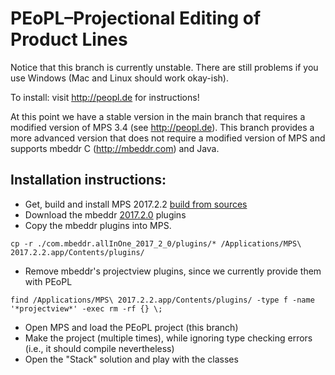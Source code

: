 PEoPL–Projectional Editing of Product Lines
==

Notice that this branch is currently unstable. There are still problems if you use Windows (Mac and Linux should work okay-ish).

To install: visit http://peopl.de for instructions!

At this point we have a stable version in the main branch that requires a modified version of MPS 3.4 (see http://peopl.de). This branch provides a more advanced version that does not require a modified version of MPS and supports mbeddr C (http://mbeddr.com) and Java. 

Installation instructions:
--
- Get, build and install MPS 2017.2.2 [build from sources](https://github.com/JetBrains/MPS)
- Download the mbeddr [2017.2.0](https://github.com/mbeddr/mbeddr.core/releases/download/mbeddr-2017-2-0/com.mbeddr.allInOne_2017_2_0.zip) plugins
- Copy the mbeddr plugins into MPS. 
```
cp -r ./com.mbeddr.allInOne_2017_2_0/plugins/* /Applications/MPS\ 2017.2.2.app/Contents/plugins/
```
- Remove mbeddr's projectview plugins, since we currently provide them with PEoPL 
```
find /Applications/MPS\ 2017.2.2.app/Contents/plugins/ -type f -name '*projectview*' -exec rm -rf {} \;
```
- Open MPS and load the PEoPL project (this branch)
- Make the project (multiple times), while ignoring type checking errors (i.e., it should compile nevertheless)
- Open the "Stack" solution and play with the classes
